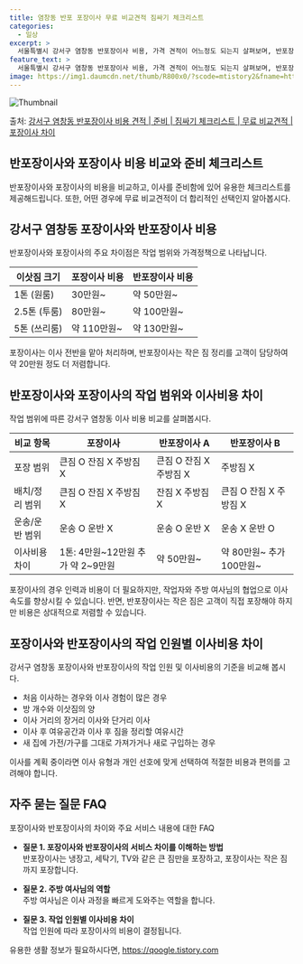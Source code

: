 ```yaml
---
title: 염창동 반포 포장이사 무료 비교견적 짐싸기 체크리스트
categories:
  - 일상
excerpt: >
  서울특별시 강서구 염창동 반포장이사 비용, 가격 견적이 어느정도 되는지 살펴보며, 반포장이사를 준비함에 있어 짐싸기 준비 체크리스트가 무엇인지 보겠습니다. 마지막으로 포장이사와 차이점을 통해 무료 비교견적으로 어떤 것이 더 합리적인 선택인지 공유 드립니다.강서구 염창동 포장이사 견적 샘플 보기 👈 클릭강서구 염창동 포장이사 가격 살펴보기 👈 클릭강서구 염창동 반포장이사 평균 이사 비용평수강서구 염창동 평균 이사 비용원룸 이사9평 이하 (1톤)30만원~투룸/쓰리룸 이사16평 ~ 20평 (2.5톤)80만원~쓰리룸 이사21평 (5톤) ~110만원~우리집 무료 이사견적 받기 👈 클릭포장 vs 반포장: 주요 차이점이사 방식에 따른 포장과 반포장의 가장 큰 차이점은 작업 범위와 가격정책으로 나타납니다.포장이사..
feature_text: >
  서울특별시 강서구 염창동 반포장이사 비용, 가격 견적이 어느정도 되는지 살펴보며, 반포장이사를 준비함에 있어 짐싸기 준비 체크리스트가 무엇인지 보겠습니다. 마지막으로 포장이사와 차이점을 통해 무료 비교견적으로 어떤 것이 더 합리적인 선택인지 공유 드립니다.강서구 염창동 포장이사 견적 샘플 보기 👈 클릭강서구 염창동 포장이사 가격 살펴보기 👈 클릭강서구 염창동 반포장이사 평균 이사 비용평수강서구 염창동 평균 이사 비용원룸 이사9평 이하 (1톤)30만원~투룸/쓰리룸 이사16평 ~ 20평 (2.5톤)80만원~쓰리룸 이사21평 (5톤) ~110만원~우리집 무료 이사견적 받기 👈 클릭포장 vs 반포장: 주요 차이점이사 방식에 따른 포장과 반포장의 가장 큰 차이점은 작업 범위와 가격정책으로 나타납니다.포장이사..
image: https://img1.daumcdn.net/thumb/R800x0/?scode=mtistory2&fname=https%3A%2F%2Fblog.kakaocdn.net%2Fdn%2Fb0r5G9%2FbtsHfDuAGAr%2FDcpKjkR5KbqakwnQsZk13K%2Fimg.webp
---
```


![Thumbnail](https://img1.daumcdn.net/thumb/R800x0/?scode=mtistory2&fname=https%3A%2F%2Fblog.kakaocdn.net%2Fdn%2Fb0r5G9%2FbtsHfDuAGAr%2FDcpKjkR5KbqakwnQsZk13K%2Fimg.webp)

<p>출처: <a href="https://qoogle.tistory.com/9835" rel="dofollow">강서구 염창동 반포장이사 비용 견적 | 준비 | 짐싸기 체크리스트 | 무료 비교견적 | 포장이사 차이</a> </p>

## 반포장이사와 포장이사 비용 비교와 준비 체크리스트



반포장이사와 포장이사의 비용을 비교하고, 이사를 준비함에 있어 유용한 체크리스트를 제공해드립니다. 또한, 어떤 경우에 무료 비교견적이 더
합리적인 선택인지 알아봅시다.

## 강서구 염창동 포장이사와 반포장이사 비용

반포장이사와 포장이사의 주요 차이점은 작업 범위와 가격정책으로 나타납니다.

**이삿짐 크기** | **포장이사 비용** | **반포장이사 비용**  
---|---|---  
1톤 (원룸) | 30만원~ | 약 50만원~  
2.5톤 (투룸) | 80만원~ | 약 100만원~  
5톤 (쓰리룸) | 약 110만원~ | 약 130만원~  
  
포장이사는 이사 전반을 맡아 처리하며, 반포장이사는 작은 짐 정리를 고객이 담당하여 약 20만원 정도 더 저렴합니다.

## 반포장이사와 포장이사의 작업 범위와 이사비용 차이

작업 범위에 따른 강서구 염창동 이사 비용 비교를 살펴봅시다.

**비교 항목** | **포장이사** | **반포장이사 A** | **반포장이사 B**  
---|---|---|---  
포장 범위 | 큰짐 O 잔짐 X 주방짐 X | 큰짐 O 잔짐 X 주방짐 X | 주방짐 X  
배치/정리 범위 | 큰짐 O 잔짐 X 주방짐 X | 잔짐 X 주방짐 X | 큰짐 O 잔짐 X 주방짐 X  
운송/운반 범위 | 운송 O 운반 X | 운송 O 운반 X | 운송 X 운반 O  
이사비용 차이 | 1톤: 4만원~12만원 추가 약 2~9만원 | 약 50만원~ | 약 80만원~ 추가 100만원~  
  
포장이사의 경우 인력과 비용이 더 필요하지만, 작업자와 주방 여사님의 협업으로 이사 속도를 향상시킬 수 있습니다. 반면, 반포장이사는 작은
짐은 고객이 직접 포장해야 하지만 비용은 상대적으로 저렴할 수 있습니다.

## 포장이사와 반포장이사의 작업 인원별 이사비용 차이

강서구 염창동 포장이사와 반포장이사의 작업 인원 및 이사비용의 기준을 비교해 봅시다.

  * 처음 이사하는 경우와 이사 경험이 많은 경우
  * 방 개수와 이삿짐의 양
  * 이사 거리의 장거리 이사와 단거리 이사
  * 이사 후 여유공간과 이사 후 짐을 정리할 여유시간
  * 새 집에 가전/가구를 그대로 가져가거나 새로 구입하는 경우

이사를 계획 중이라면 이사 유형과 개인 선호에 맞게 선택하여 적절한 비용과 편의를 고려해야 합니다.

## 자주 묻는 질문 FAQ

포장이사와 반포장이사의 차이와 주요 서비스 내용에 대한 FAQ

  * **질문 1. 포장이사와 반포장이사의 서비스 차이를 이해하는 방법**  
반포장이사는 냉장고, 세탁기, TV와 같은 큰 짐만을 포장하고, 포장이사는 작은 짐까지 포장합니다.

  * **질문 2. 주방 여사님의 역할**  
주방 여사님은 이사 과정을 빠르게 도와주는 역할을 합니다.

  * **질문 3. 작업 인원별 이사비용 차이**  
작업 인원에 따라 포장이사의 비용이 결정됩니다.



 

유용한 생활 정보가 필요하시다면, <a href="https://qoogle.tistory.com" rel="dofollow">https://qoogle.tistory.com</a>


